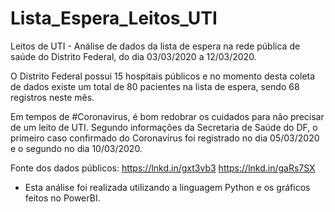# Lista_Espera_Leitos_UTI

Leitos de UTI - Análise de dados da lista de espera na rede pública de saúde do Distrito Federal, do dia 03/03/2020 a 12/03/2020.

O Distrito Federal possui 15 hospitais públicos e no momento desta coleta de dados existe um total de 80 pacientes na lista de espera, sendo 68 registros neste mês.

Em tempos de #Coronavirus, é bom redobrar os cuidados para não precisar de um leito de UTI.
Segundo informações da Secretaria de Saúde do DF, o primeiro caso confirmado do Coronavírus foi registrado no dia 05/03/2020 e o segundo no dia 10/03/2020.

Fonte dos dados públicos: 
https://lnkd.in/gxt3vb3
https://lnkd.in/gaRs7SX

* Esta análise foi realizada utilizando a linguagem Python e os gráficos feitos no PowerBI. 
